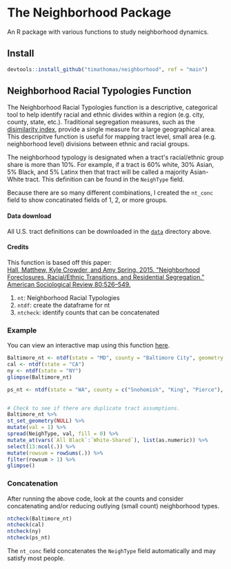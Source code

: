 <!-- Read this: 
https://www.r-bloggers.com/2022/09/the-package-learning-how-to-build-an-r-package/

library(pkgdown)
usethis::use_pkgdown()
pkgdown::build_site()
usethis::use_pkgdown_github_pages() -->
# The Neighborhood Package

An R package with various functions to study neighborhood dynamics. 

## Install

``` r
devtools::install_github("timathomas/neighborhood", ref = "main")
```

## Neighborhood Racial Typologies Function

The Neighborhood Racial Typologies function is a descriptive, categorical tool to help identify racial and ethnic divides within a region (e.g. city, county, state, etc.). Traditional segregation measures, such as the [disimilarity index](https://en.wikipedia.org/wiki/Index_of_dissimilarity), provide a single measure for a large geographical area. This descripitve function is useful for mapping tract level, small area (e.g. neighborhood level) divisions between ethnic and racial groups.  

The neighborhood typology is designated when a tract's racial/ethnic group share is more than 10%. For example, if a tract is 60% white, 30% Asian, 5% Black, and 5% Latinx then that tract will be called a majority Asian-White tract. This definition can be found in the `NeighType` field.  

Because there are so many different combinations, I created the `nt_conc` field to show concatinated fields of 1, 2, or more groups. 


#### Data download
All U.S. tract definitions can be downloaded in the [`data`](https://github.com/timathomas/neighborhood/tree/main/data) directory above. 

#### Credits
This function is based off this paper:  
[Hall, Matthew, Kyle Crowder, and Amy Spring. 2015. “Neighborhood Foreclosures, Racial/Ethnic Transitions, and Residential Segregation.” American Sociological Review 80:526–549.](https://www.ncbi.nlm.nih.gov/pmc/articles/PMC4479290/)

1. `nt`: Neighborhood Racial Typologies
2. `ntdf`: create the dataframe for nt
3. `ntcheck`: identify counts that can be concatenated

### Example
You can view an interactive map using this function [here](https://evictions.study/maryland/maps/baltimore.html).

``` r
Baltimore_nt <- ntdf(state = "MD", county = "Baltimore City", geometry = TRUE)
cal <- ntdf(state = "CA")
ny <- ntdf(state = "NY")
glimpse(Baltimore_nt)

ps_nt <- ntdf(state = "WA", county = c("Snohomish", "King", "Pierce"), geometry = TRUE)


# Check to see if there are duplicate tract assumptions. 
Baltimore_nt %>% 
st_set_geometry(NULL) %>% 
mutate(val = 1) %>%
spread(NeighType, val, fill = 0) %>% 
mutate_at(vars(`All Black`:`White-Shared`), list(as.numeric)) %>% 
select(13:ncol(.)) %>% 
mutate(rowsum = rowSums(.)) %>% 
filter(rowsum > 1) %>% 
glimpse()
```

### Concatenation
After running the above code, look at the counts and consider concatenating and/or reducing outlying (small count) neighborhood types. 

``` r
ntcheck(Baltimore_nt)
ntcheck(cal)
ntcheck(ny)
ntcheck(ps_nt)
```

The `nt_conc` field concatenates the `NeighType` field automatically and may satisfy most people. 
